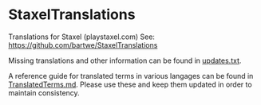# StaxelTranslations
Translations for Staxel (playstaxel.com)
See: https://github.com/bartwe/StaxelTranslations

Missing translations and other information can be found in [updates.txt](updates.txt).

A reference guide for translated terms in various langages can be found in [TranslatedTerms.md](TranslatedTerms.md). Please use these and keep them updated in order to maintain consistency.